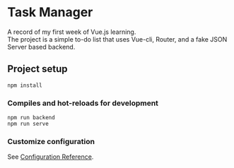 # Task Manager

A record of my first week of Vue.js learning. <br />
The project is a simple to-do list that uses Vue-cli, Router, and a fake JSON Server based backend. <br />



## Project setup
```
npm install
```

### Compiles and hot-reloads for development
```
npm run backend
npm run serve
```

### Customize configuration
See [Configuration Reference](https://cli.vuejs.org/config/).
